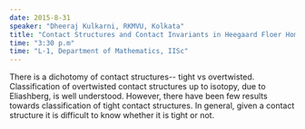 ```yaml
---
date: 2015-8-31
speaker: "Dheeraj Kulkarni, RKMVU, Kolkata"
title: "Contact Structures and Contact Invariants in Heegaard Floer Homology."
time: "3:30 p.m" 
time: "L-1, Department of Mathematics, IISc"
---
```

There is a dichotomy of contact structures-- tight vs
overtwisted. Classification of overtwisted contact structures up to
isotopy, due to Eliashberg, is well understood. However, there have been
few results towards classification of tight contact structures. In
general, given a contact structure it is difficult to know whether it is
tight or not.
